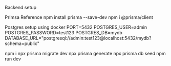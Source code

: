 Backend setup

Primsa Reference
npm install prisma --save-dev
npm i @prisma/client

Postgres setup using docker
PORT=5432
POSTGRES_USER=admin
POSTGRES_PASSWORD=test123
POSTGRES_DB=mydb
DATABASE_URL="postgresql://admin:test123@localhost:5432/mydb?schema=public"

npm i
npx prisma migrate dev
npx prisma generate
npx prisma db seed
npm run dev
